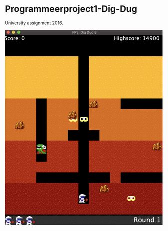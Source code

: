 # Programmeerproject1-Dig-Dug

University assignment 2016.

![alt text](./images/preview.jpg "Title")
